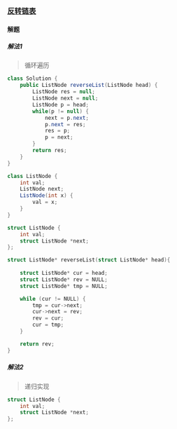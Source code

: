 ### [反转链表](https://leetcode-cn.com/problems/reverse-linked-list/)

#### 解题

##### 解法1

> 循环遍历

```java
class Solution {
    public ListNode reverseList(ListNode head) {
        ListNode res = null;
        ListNode next = null;
        ListNode p = head;
        while(p != null) {
            next = p.next;
            p.next = res;
            res = p;
            p = next;
        }
        return res;
    }
}

class ListNode {
    int val;
    ListNode next;
    ListNode(int x) {
        val = x;
    }
}
```

```c
struct ListNode {
    int val;
    struct ListNode *next;
};

struct ListNode* reverseList(struct ListNode* head){
    
    struct ListNode* cur = head;
    struct ListNode* rev = NULL;
    struct ListNode* tmp = NULL;

    while (cur != NULL) {
        tmp = cur->next;
        cur->next = rev;
        rev = cur;
        cur = tmp;
    }

    return rev;
}
```



##### 解法2

> 递归实现

```c
struct ListNode {
    int val;
    struct ListNode *next;
};
```

